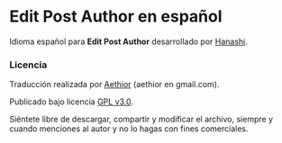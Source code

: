 # Edit Post Author en español
Idioma español para **Edit Post Author** desarrollado por [Hanashi](https://github.com/HanashiDev).

### Licencia
Traducción realizada por [Aethior](https://github.com/aethior) (aethior en gmail.com).

Publicado bajo licencia [GPL v3.0](https://www.gnu.org/licenses/gpl-3.0.txt).

Siéntete libre de descargar, compartir y modificar el archivo, siempre y cuando menciones al autor y no lo hagas con fines comerciales.